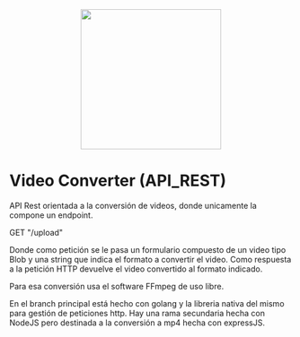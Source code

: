 <div align="center">
  <img src="https://github.com/user-attachments/assets/fda38f2e-1026-4612-8fa9-5e281304921f" width="250" height="250"/>
</div>

# Video Converter (API_REST)

API Rest orientada a la conversión de videos, donde unicamente la compone un endpoint.

GET "/upload"

Donde como petición se le pasa un formulario compuesto de un video tipo Blob y una string que indica el formato a convertir el video. 
Como respuesta a la petición HTTP devuelve el video convertido al formato indicado.

Para esa conversión usa el software FFmpeg de uso libre.

En el branch principal está hecho con golang y la libreria nativa del mismo para gestión de peticiones http.
Hay una rama secundaria hecha con NodeJS pero destinada a la conversión a mp4 hecha con expressJS.
